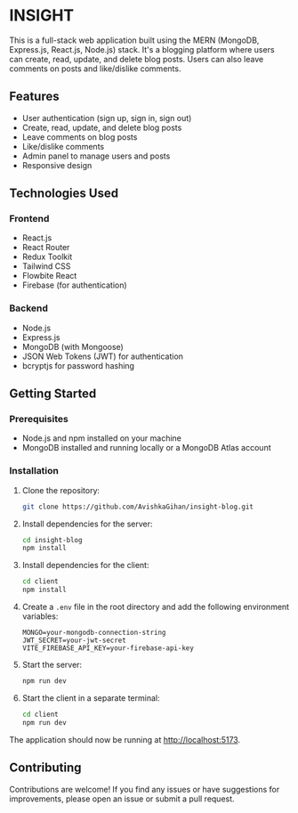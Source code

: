 # INSIGHT

This is a full-stack web application built using the MERN (MongoDB, Express.js, React.js, Node.js) stack. It's a blogging platform where users can create, read, update, and delete blog posts. Users can also leave comments on posts and like/dislike comments.

## Features

- User authentication (sign up, sign in, sign out)
- Create, read, update, and delete blog posts
- Leave comments on blog posts
- Like/dislike comments
- Admin panel to manage users and posts
- Responsive design

## Technologies Used

### Frontend

- React.js
- React Router
- Redux Toolkit
- Tailwind CSS
- Flowbite React
- Firebase (for authentication)

### Backend

- Node.js
- Express.js
- MongoDB (with Mongoose)
- JSON Web Tokens (JWT) for authentication
- bcryptjs for password hashing

## Getting Started

### Prerequisites

- Node.js and npm installed on your machine
- MongoDB installed and running locally or a MongoDB Atlas account

### Installation

1. Clone the repository:
    ```bash
    git clone https://github.com/AvishkaGihan/insight-blog.git
    ```

2. Install dependencies for the server:
    ```bash
    cd insight-blog
    npm install
    ```

3. Install dependencies for the client:
    ```bash
    cd client
    npm install
    ```

4. Create a `.env` file in the root directory and add the following environment variables:
    ```env
    MONGO=your-mongodb-connection-string
    JWT_SECRET=your-jwt-secret
    VITE_FIREBASE_API_KEY=your-firebase-api-key
    ```

5. Start the server:
    ```bash
    npm run dev
    ```

6. Start the client in a separate terminal:
    ```bash
    cd client
    npm run dev
    ```

The application should now be running at [http://localhost:5173](http://localhost:5173).

## Contributing

Contributions are welcome! If you find any issues or have suggestions for improvements, please open an issue or submit a pull request.
